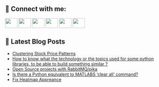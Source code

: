 ## 🔎 Connect with me:
[<img height="32" width="40" src="https://cdn.jsdelivr.net/npm/simple-icons@v5/icons/telegram.svg" />](https://t.me/bullbesh)
[<img height="32" width="40" src="https://cdn.jsdelivr.net/npm/simple-icons@v5/icons/vk.svg" />](https://vk.com/bullbesh)
[<img height="32" width="40" src="https://cdn.jsdelivr.net/npm/simple-icons@v5/icons/twitter.svg" />](https://twitter.com/bullbesh1)
[<img height="32" width="40" src="https://cdn.jsdelivr.net/npm/simple-icons@v5/icons/instagram.svg" />](https://www.instagram.com/bullbesh)
[<img height="32" width="40" src="https://cdn.jsdelivr.net/npm/simple-icons@v5/icons/reddit.svg" />](https://www.reddit.com/user/bullbesh)
[<img height="32" width="40" src="https://cdn.jsdelivr.net/npm/simple-icons@v5/icons/youtube.svg" />](https://www.youtube.com/channel/UCtfjRs6uzgq5mfm8S06WTcg)

## 📕 Latest Blog Posts
<!-- BLOG-POST-LIST:START -->
- [Clustering Stock Price Patterns](https://www.reddit.com/r/Python/comments/uvgadq/clustering_stock_price_patterns/)
- [How to know what the technology or the topics used for some python libraries, to be able to build something similar ?](https://www.reddit.com/r/Python/comments/uvfpej/how_to_know_what_the_technology_or_the_topics/)
- [Open Source projects with RabbitMQ/pika](https://www.reddit.com/r/Python/comments/uvfhmq/open_source_projects_with_rabbitmqpika/)
- [Is there a Python equivalent to MATLABS ‘clear all’ command?](https://www.reddit.com/r/Python/comments/uvex5p/is_there_a_python_equivalent_to_matlabs_clear_all/)
- [Fix Heatmap Appreance](https://www.reddit.com/r/Python/comments/uve4xc/fix_heatmap_appreance/)
<!-- BLOG-POST-LIST:END -->
